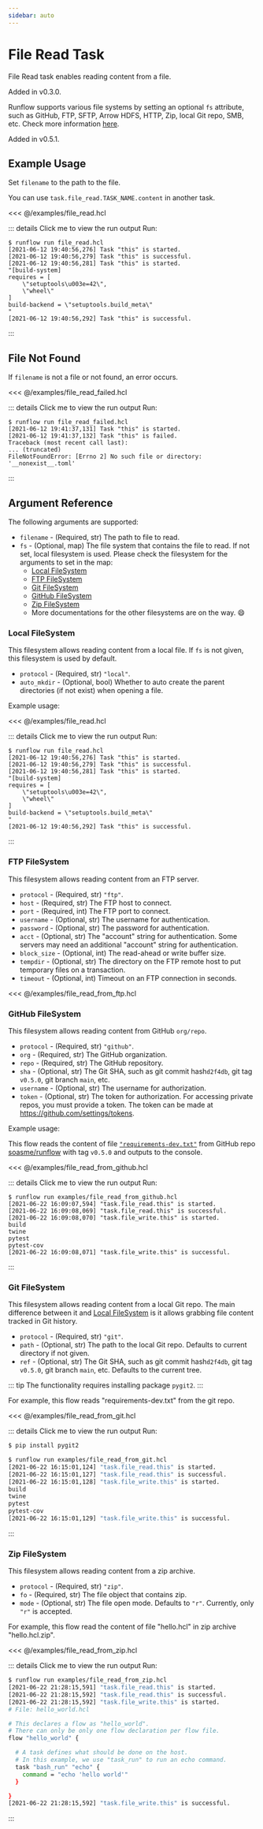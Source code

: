 ```yaml
---
sidebar: auto
---
```


# File Read Task

File Read task enables reading content from a file.

Added in v0.3.0.

Runflow supports various file systems by setting an optional `fs` attribute,
such as GitHub, FTP, SFTP, Arrow HDFS, HTTP, Zip, local Git repo, SMB, etc.
Check more information [here](https://filesystem-spec.readthedocs.io/en/latest/api.html#built-in-implementations).

Added in v0.5.1.

## Example Usage

Set `filename` to the path to the file.

You can use `task.file_read.TASK_NAME.content` in another task.

<<< @/examples/file_read.hcl

::: details Click me to view the run output
Run:
```
$ runflow run file_read.hcl
[2021-06-12 19:40:56,276] Task "this" is started.
[2021-06-12 19:40:56,279] Task "this" is successful.
[2021-06-12 19:40:56,281] Task "this" is started.
"[build-system]
requires = [
    \"setuptools\u003e=42\",
    \"wheel\"
]
build-backend = \"setuptools.build_meta\"
"
[2021-06-12 19:40:56,292] Task "this" is successful.
```
:::

## File Not Found

If `filename` is not a file or not found, an error occurs.

<<< @/examples/file_read_failed.hcl

::: details Click me to view the run output
Run:
```
$ runflow run file_read_failed.hcl
[2021-06-12 19:41:37,131] Task "this" is started.
[2021-06-12 19:41:37,132] Task "this" is failed.
Traceback (most recent call last):
... (truncated)
FileNotFoundError: [Errno 2] No such file or directory: '__nonexist__.toml'
```
:::


## Argument Reference

The following arguments are supported:

* `filename` - (Required, str) The path to file to read.
* `fs` - (Optional, map) The file system that contains the file to read. If not set, local filesystem is used. Please check the filesystem for the arguments to set in the map:
  * [Local FileSystem](#local-filesystem)
  * [FTP FileSystem](#ftp-filesystem)
  * [Git FileSystem](#git-filesystem)
  * [GitHub FileSystem](#github-filesystem)
  * [Zip FileSystem](#zip-filesystem)
  * More documentations for the other filesystems are on the way. :smile:

### Local FileSystem

This filesystem allows reading content from a local file.
If `fs` is not given, this filesystem is used by default.

* `protocol` - (Required, str) `"local"`.
* `auto_mkdir` - (Optional, bool) Whether to auto create the parent directories (if not exist) when opening a file.

Example usage:

<<< @/examples/file_read.hcl

::: details Click me to view the run output
Run:
```
$ runflow run file_read.hcl
[2021-06-12 19:40:56,276] Task "this" is started.
[2021-06-12 19:40:56,279] Task "this" is successful.
[2021-06-12 19:40:56,281] Task "this" is started.
"[build-system]
requires = [
    \"setuptools\u003e=42\",
    \"wheel\"
]
build-backend = \"setuptools.build_meta\"
"
[2021-06-12 19:40:56,292] Task "this" is successful.
```
:::

### FTP FileSystem

This filesystem allows reading content from an FTP server.

* `protocol` - (Required, str) `"ftp"`.
* `host` - (Required, str) The FTP host to connect.
* `port` - (Required, int) The FTP port to connect.
* `username` - (Optional, str) The username for authentication.
* `password` - (Optional, str) The password for authentication.
* `acct` - (Optional, str) The "account" string for authentication. Some servers may need an additional "account" string for authentication.
* `block_size` - (Optional, int) The read-ahead or write buffer size.
* `tempdir` - (Optional, str) The directory on the FTP remote host to put temporary files on a transaction.
* `timeout` - (Optional, int) Timeout on an FTP connection in seconds.

<<< @/examples/file_read_from_ftp.hcl

### GitHub FileSystem

This filesystem allows reading content from GitHub `org/repo`.

* `protocol` - (Required, str) `"github"`.
* `org` - (Required, str) The GitHub organization.
* `repo` - (Required, str) The GitHub repository.
* `sha` - (Optional, str) The Git SHA, such as git commit hash`d2f4db`, git tag `v0.5.0`, git branch `main`, etc.
* `username` - (Optional, str) The username for authorization.
* `token` - (Optional, str) The token for authorization. For accessing private repos, you must provide a token. The token can be made at <https://github.com/settings/tokens>.

Example usage:

This flow reads the content of file
[`"requirements-dev.txt"`](https://github.com/soasme/runflow/blob/v0.5.0/requirements-dev.txt)
from GitHub repo [soasme/runflow](https://github.com/soasme/runflow) with tag `v0.5.0`
and outputs to the console.

<<< @/examples/file_read_from_github.hcl

::: details Click me to view the run output
Run:
```
$ runflow run examples/file_read_from_github.hcl
[2021-06-22 16:09:07,594] "task.file_read.this" is started.
[2021-06-22 16:09:08,069] "task.file_read.this" is successful.
[2021-06-22 16:09:08,070] "task.file_write.this" is started.
build
twine
pytest
pytest-cov
[2021-06-22 16:09:08,071] "task.file_write.this" is successful.
```
:::

### Git FileSystem

This filesystem allows reading content from a local Git repo.
The main difference between it and [Local FileSystem](#local-filesystem) is it
allows grabbing file content tracked in Git history.

* `protocol` - (Required, str) `"git"`.
* `path` - (Optional, str) The path to the local Git repo. Defaults to current directory if not given.
* `ref` - (Optional, str) The Git SHA, such as git commit hash`d2f4db`, git tag `v0.5.0`, git branch `main`, etc. Defaults to the current tree.

::: tip
The functionality requires installing package `pygit2`.
:::

For example, this flow reads "requirements-dev.txt" from the git repo.

<<< @/examples/file_read_from_git.hcl

::: details Click me to view the run output
Run:
```bash
$ pip install pygit2

$ runflow run examples/file_read_from_git.hcl
[2021-06-22 16:15:01,124] "task.file_read.this" is started.
[2021-06-22 16:15:01,127] "task.file_read.this" is successful.
[2021-06-22 16:15:01,128] "task.file_write.this" is started.
build
twine
pytest
pytest-cov
[2021-06-22 16:15:01,129] "task.file_write.this" is successful.
```
:::

### Zip FileSystem

This filesystem allows reading content from a zip archive.

* `protocol` - (Required, str) `"zip"`.
* `fo` - (Required, str) The file object that contains zip.
* `mode` - (Optional, str) The file open mode. Defaults to `"r"`. Currently, only `"r"` is accepted.

For example, this flow read the content of file "hello.hcl" in zip archive "hello.hcl.zip".

<<< @/examples/file_read_from_zip.hcl

::: details Click me to view the run output
Run:

```bash
$ runflow run examples/file_read_from_zip.hcl
[2021-06-22 21:28:15,591] "task.file_read.this" is started.
[2021-06-22 21:28:15,592] "task.file_read.this" is successful.
[2021-06-22 21:28:15,592] "task.file_write.this" is started.
# File: hello_world.hcl

# This declares a flow as "hello_world".
# There can only be only one flow declaration per flow file.
flow "hello_world" {

  # A task defines what should be done on the host.
  # In this example, we use "task_run" to run an echo command.
  task "bash_run" "echo" {
    command = "echo 'hello world'"
  }

}
[2021-06-22 21:28:15,592] "task.file_write.this" is successful.
```
:::
